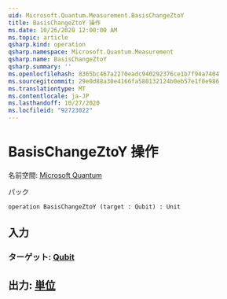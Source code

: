 ```yaml
---
uid: Microsoft.Quantum.Measurement.BasisChangeZtoY
title: BasisChangeZtoY 操作
ms.date: 10/26/2020 12:00:00 AM
ms.topic: article
qsharp.kind: operation
qsharp.namespace: Microsoft.Quantum.Measurement
qsharp.name: BasisChangeZtoY
qsharp.summary: ''
ms.openlocfilehash: 8365bc467a2270eadc940292376ce1b7f94a7404
ms.sourcegitcommit: 29e0d88a30e4166fa580132124b0eb57e1f0e986
ms.translationtype: MT
ms.contentlocale: ja-JP
ms.lasthandoff: 10/27/2020
ms.locfileid: "92723022"
---
```

# <a name="basischangeztoy-operation"></a>BasisChangeZtoY 操作

名前空間: [Microsoft Quantum](xref:Microsoft.Quantum.Measurement)

パック [](https://nuget.org/packages/)




```qsharp
operation BasisChangeZtoY (target : Qubit) : Unit
```


## <a name="input"></a>入力

### <a name="target--qubit"></a>ターゲット: [Qubit](xref:microsoft.quantum.lang-ref.qubit)





## <a name="output--unit"></a>出力: [単位](xref:microsoft.quantum.lang-ref.unit)


